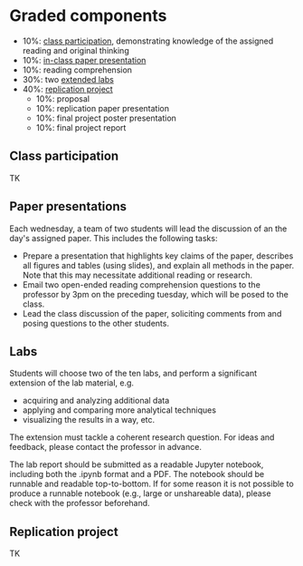 Graded components
================

- 10%: [class participation](#class-participation), demonstrating knowledge of the assigned reading and original thinking
- 10%: [in-class paper presentation](#paper-presentations)
- 10%: reading comprehension 
- 30%: two [extended labs](#labs)
- 40%: [replication project](#replication-project)
  - 10%: proposal
  - 10%: replication paper presentation
  - 10%: final project poster presentation
  - 10%: final project report

## Class participation

TK

## Paper presentations

Each wednesday, a team of two students will lead the discussion of an the day's assigned paper. This includes the following tasks:
- Prepare a presentation that highlights key claims of the paper, describes all figures and tables (using slides), and explain all methods in the paper. Note that this may necessitate additional reading or research. 
- Email two open-ended reading comprehension questions to the professor by 3pm on the preceding tuesday, which will be posed to the class.
- Lead the class discussion of the paper, soliciting comments from and posing questions to the other students.

## Labs

Students will choose two of the ten labs, and perform a significant extension of the lab material, e.g. 
- acquiring and analyzing additional data
- applying and comparing more analytical techniques
- visualizing the results in a way, etc. 

The extension must tackle a coherent research question. For ideas and feedback, please contact the professor in advance.

The lab report should be submitted as a readable Jupyter notebook, including both the .ipynb format and a PDF. The notebook should be runnable and readable top-to-bottom. If for some reason it is not possible to produce a runnable notebook (e.g., large or unshareable data), please check with the professor beforehand.

## Replication project

TK
